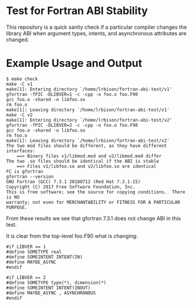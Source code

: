 # Test for Fortran ABI Stability

This repository is a quick sanity check if a particular compiler changes the
library ABI when argument types, intents, and asynchronous attributes are
changed.

# Example Usage and Output

```
$ make check
make -C v1
make[1]: Entering directory `/home/lrbison/fortran-abi-test/v1'
gfortran -fPIC -DLIBVER=1 -c -cpp -o foo.o foo.F90
gcc foo.o -shared -o libfoo.so
rm foo.o
make[1]: Leaving directory `/home/lrbison/fortran-abi-test/v1'
make -C v2
make[1]: Entering directory `/home/lrbison/fortran-abi-test/v2'
gfortran -fPIC -DLIBVER=2 -c -cpp -o foo.o foo.F90
gcc foo.o -shared -o libfoo.so
rm foo.o
make[1]: Leaving directory `/home/lrbison/fortran-abi-test/v2'
The two mod files should be different, as they have different interfaces:
    ==> Binary files v1/libmod.mod and v2/libmod.mod differ
The two .so files should be identical if the ABI is stable
    ==> Files v1/libfoo.so and v2/libfoo.so are identical
FC is gfortran
gfortran --version
GNU Fortran (GCC) 7.3.1 20180712 (Red Hat 7.3.1-15)
Copyright (C) 2017 Free Software Foundation, Inc.
This is free software; see the source for copying conditions.  There is NO
warranty; not even for MERCHANTABILITY or FITNESS FOR A PARTICULAR PURPOSE. 
```

From these results we see that gfortran 7.3.1 does not change ABI in this test.

It is clear from the top-level foo.F90 what is changing:
```
#if LIBVER == 1 
#define SOMETYPE real
#define SOMEINTENT INTENT(IN)
#define MAYBE_ASYNC
#endif

#if LIBVER == 2
#define SOMETYPE type(*), dimension(*)
#define SOMEINTENT INTENT(INOUT)
#define MAYBE_ASYNC , ASYNCHRONOUS
#endif
```